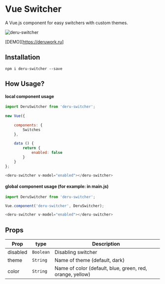 # Vue Switcher

A Vue.js component for easy switchers with custom themes.

![deru-switcher](https://a.radikal.ru/a24/2111/34/00efc8d91ca1.jpg)

[DEMO][https://deruwork.ru]
## Installation

```
npm i deru-switcher --save
```

## How Usage?

#### local component usage
```javascript
import DeruSwitcher from 'deru-switcher';  
  
new Vue({
 
    components: {
        Switches
    },
 
    data () {
        return {
            enabled: false
        }
    }
};
```

```javascript
<deru-switcher v-model="enabled"></deru-switcher>
```

#### global component usage (for example: in main.js)
```javascript
import DeruSwitcher from 'deru-switcher';

Vue.component('deru-switcher', DeruSwitcher);
```

```javascript
<deru-switcher v-model="enabled"></deru-switcher>
```

## Props

| Prop | type | Description |
| ---- | ------------| ---- |
| disabled | `Boolean` | Disabling switcher |
| theme | `String` | Name of theme (default, dark) |
| color | `String` | Name of color (default, blue, green, red, orange, yellow) |